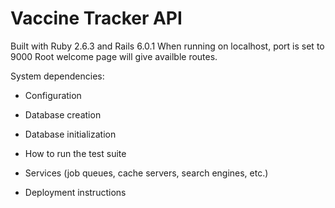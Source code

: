 # Vaccine Tracker API

Built with Ruby 2.6.3 and Rails 6.0.1
When running on localhost, port is set to 9000
Root welcome page will give availble routes.

System dependencies:

* Configuration

* Database creation

* Database initialization

* How to run the test suite

* Services (job queues, cache servers, search engines, etc.)

* Deployment instructions
